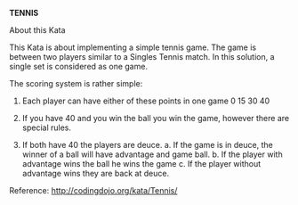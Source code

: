 **TENNIS**

About this Kata

This Kata is about implementing a simple tennis game. The game is between two players similar to a Singles Tennis match. In this solution, a single set is considered as one game.

The scoring system is rather simple:

1. Each player can have either of these points in one game 0 15 30 40

2. If you have 40 and you win the ball you win the game, however there are special rules.

3. If both have 40 the players are deuce. a. If the game is in deuce, the winner of a ball will have advantage and game ball. b. If the player with advantage wins the ball he wins the game c. If the player without advantage wins they are back at deuce.

Reference: http://codingdojo.org/kata/Tennis/

